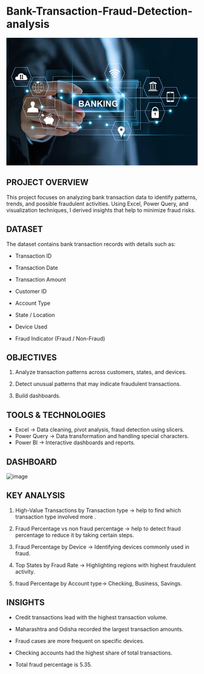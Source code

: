 # Bank-Transaction-Fraud-Detection-analysis
![bank image](https://github.com/jyoti7770/Bank-Transaction-Fraud-Detection-analysis/blob/main/bank%20img.webp)

## PROJECT OVERVIEW
This project focuses on analyzing bank transaction data to identify patterns, trends, and possible fraudulent activities.
Using Excel, Power Query, and visualization techniques, I derived insights that help to minimize fraud risks.

## DATASET
The dataset contains bank transaction records with details such as:
- Transaction ID

- Transaction Date

- Transaction Amount

- Customer ID

- Account Type

- State / Location

- Device Used

- Fraud Indicator (Fraud / Non-Fraud)

## OBJECTIVES
1. Analyze transaction patterns across customers, states, and devices.

2. Detect unusual patterns that may indicate fraudulent transactions.

3. Build dashboards.

## TOOLS & TECHNOLOGIES
- Excel → Data cleaning, pivot analysis, fraud detection using slicers.
- Power Query → Data transformation and handling special characters.
- Power BI → Interactive dashboards and reports.

## DASHBOARD
![image]()

## KEY ANALYSIS
1. High-Value Transactions by Transaction type → help to find which transaction type involved more .

2. Fraud Percentage vs non fraud percentage → help to detect fraud percentage to reduce it by taking certain steps.

3. Fraud Percentage by Device → Identifying devices commonly used in fraud.

4. Top States by Fraud Rate → Highlighting regions with highest fraudulent activity.

5. fraud Percentage by Account type→ Checking, Business, Savings.

## INSIGHTS
- Credit transactions lead with the highest transaction volume.

- Maharashtra and Odisha recorded the largest transaction amounts.

- Fraud cases are more frequent on specific devices.

- Checking accounts had the highest share of total transactions.

- Total fraud percentage is 5.35.
